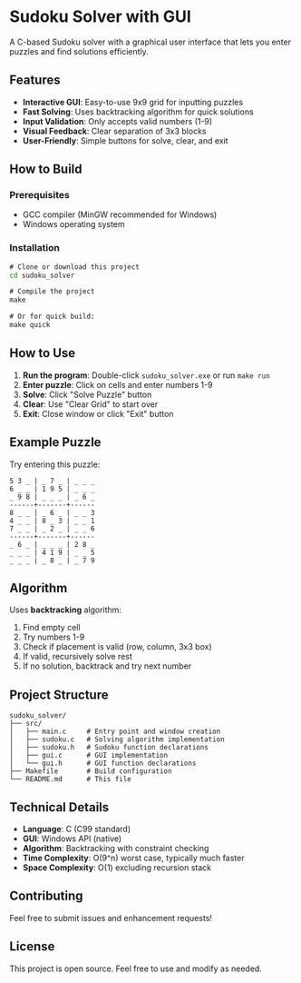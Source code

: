 # Sudoku Solver with GUI

A C-based Sudoku solver with a graphical user interface that lets you enter puzzles and find solutions efficiently.

## Features

- **Interactive GUI**: Easy-to-use 9x9 grid for inputting puzzles
- **Fast Solving**: Uses backtracking algorithm for quick solutions
- **Input Validation**: Only accepts valid numbers (1-9)
- **Visual Feedback**: Clear separation of 3x3 blocks
- **User-Friendly**: Simple buttons for solve, clear, and exit

## How to Build

### Prerequisites
- GCC compiler (MinGW recommended for Windows)
- Windows operating system

### Installation
```cmd
# Clone or download this project
cd sudoku_solver

# Compile the project
make

# Or for quick build:
make quick
```

## How to Use

1. **Run the program**: Double-click `sudoku_solver.exe` or run `make run`
2. **Enter puzzle**: Click on cells and enter numbers 1-9
3. **Solve**: Click "Solve Puzzle" button
4. **Clear**: Use "Clear Grid" to start over
5. **Exit**: Close window or click "Exit" button

## Example Puzzle

Try entering this puzzle:
```
5 3 _ | _ 7 _ | _ _ _
6 _ _ | 1 9 5 | _ _ _
_ 9 8 | _ _ _ | _ 6 _
------+-------+------
8 _ _ | _ 6 _ | _ _ 3
4 _ _ | 8 _ 3 | _ _ 1
7 _ _ | _ 2 _ | _ _ 6
------+-------+------
_ 6 _ | _ _ _ | 2 8 _
_ _ _ | 4 1 9 | _ _ 5
_ _ _ | _ 8 _ | _ 7 9
```

## Algorithm

Uses **backtracking** algorithm:
1. Find empty cell
2. Try numbers 1-9
3. Check if placement is valid (row, column, 3x3 box)
4. If valid, recursively solve rest
5. If no solution, backtrack and try next number

## Project Structure

```
sudoku_solver/
├── src/
│   ├── main.c     # Entry point and window creation
│   ├── sudoku.c   # Solving algorithm implementation
│   ├── sudoku.h   # Sudoku function declarations
│   ├── gui.c      # GUI implementation
│   └── gui.h      # GUI function declarations
├── Makefile       # Build configuration
└── README.md      # This file
```

## Technical Details

- **Language**: C (C99 standard)
- **GUI**: Windows API (native)
- **Algorithm**: Backtracking with constraint checking
- **Time Complexity**: O(9^n) worst case, typically much faster
- **Space Complexity**: O(1) excluding recursion stack

## Contributing

Feel free to submit issues and enhancement requests!

## License

This project is open source. Feel free to use and modify as needed.
